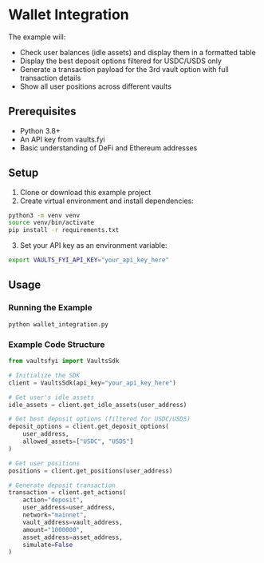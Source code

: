 # Wallet Integration

The example will:
- Check user balances (idle assets) and display them in a formatted table
- Display the best deposit options filtered for USDC/USDS only
- Generate a transaction payload for the 3rd vault option with full transaction details
- Show all user positions across different vaults

## Prerequisites

- Python 3.8+
- An API key from vaults.fyi
- Basic understanding of DeFi and Ethereum addresses

## Setup

1. Clone or download this example project
2. Create virtual environment and install dependencies:
```bash
python3 -m venv venv
source venv/bin/activate
pip install -r requirements.txt
```

3. Set your API key as an environment variable:
```bash
export VAULTS_FYI_API_KEY="your_api_key_here"
```

## Usage

### Running the Example

```
python wallet_integration.py
```


### Example Code Structure

```python
from vaultsfyi import VaultsSdk

# Initialize the SDK
client = VaultsSdk(api_key="your_api_key_here")

# Get user's idle assets
idle_assets = client.get_idle_assets(user_address)

# Get best deposit options (filtered for USDC/USDS)
deposit_options = client.get_deposit_options(
    user_address,
    allowed_assets=["USDC", "USDS"]
)

# Get user positions
positions = client.get_positions(user_address)

# Generate deposit transaction
transaction = client.get_actions(
    action="deposit",
    user_address=user_address,
    network="mainnet",
    vault_address=vault_address,
    amount="1000000",
    asset_address=asset_address,
    simulate=False
)
```




